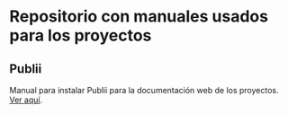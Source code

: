 # Repositorio con manuales usados para los proyectos

## Publii
Manual para instalar Publii para la documentación web de los proyectos. [Ver aquí](publii%2Fpublii.md).